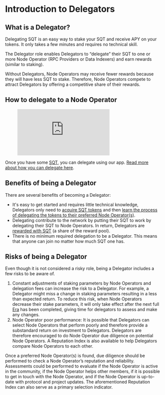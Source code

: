# Introduction to Delegators

## What is a Delegator?

Delegating SQT is an easy way to stake your SQT and receive APY on your tokens. It only takes a few minutes and requires no technical skill.

The Delegator role enables Delegators to “delegate” their SQT to one or more Node Operator (RPC Providers or Data Indexers) and earn rewards (similar to staking).

Without Delegators, Node Operators may receive fewer rewards because they will have less SQT to stake. Therefore, Node Operators compete to attract Delegators by offering a competitive share of their rewards.

## How to delegate to a Node Operator

<figure class="video_container">
  <iframe src="https://www.youtube.com/embed/7GKWO5wEdtc" frameborder="0" allowfullscreen="true"></iframe>
</figure>

Once you have some [SQT](../token/token.md#where-is-sqt-traded), you can delegate using our app. [Read more about how you can delegate here](./delegating.md).

## Benefits of being a Delegator

There are several benefits of becoming a Delegator:

- It's easy to get started and requires little technical knowledge, Delegators only need to [acquire SQT tokens](../token/token.md#where-is-sqt-traded) and then [learn the process of delegating the tokens to their preferred Node Operator(s)](./delegating.md).
- Delegating contribute to the network by putting their SQT to work by delegating their SQT to Node Operators. In return, Delegators are [rewarded with SQT](./rewards.md) (a share of the reward pool).
- There is no minimum required delegation to be a Delegator. This means that anyone can join no matter how much SQT one has.

## Risks of being a Delegator

Even though it is not considered a risky role, being a Delegator includes a few risks to be aware of.

1. Constant adjustments of staking parameters by Node Operators and delegation fees can increase the risk to a Delegator. For example, a Delegator might miss a change in staking parameters resulting in a less than expected return. To reduce this risk, when Node Operators decrease their stake parameters, it will only take effect after the next full [Era](../introduction/era.md) has been completed, giving time for delegators to assess and make any changes.
2. Node Operator poor performance: It is possible that Delegators can select Node Operators that perform poorly and therefore provide a substandard return on investment to Delegators. Delegators are therefore encouraged to do Node Operator due diligence on potential Node Operators. A Reputation Index is also available to help Delegators compare Node Operators to each other.

Once a preferred Node Operator(s) is found, due diligence should be performed to check a Node Operator’s reputation and reliability. Assessments could be performed to evaluate if the Node Operator is active in the community, if the Node Operator helps other members, if it is possible to get in touch with the Node Operator, and if the Node Operator is up-to-date with protocol and project updates. The aforementioned Reputation Index can also serve as a primary selection indicator.
